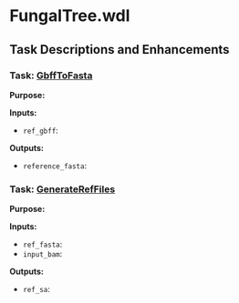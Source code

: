 FungalTree.wdl
=========================


## Task Descriptions and Enhancements

### Task: [GbffToFasta]()

**Purpose:**

**Inputs:**
- `ref_gbff`:

**Outputs:**
- `reference_fasta`:


### Task: [GenerateRefFiles]()

**Purpose:**

**Inputs:**
- `ref_fasta`:
- `input_bam`:

**Outputs:**
- `ref_sa`:
